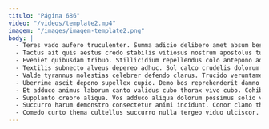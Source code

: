 ```yaml
---
titulo: "Página 686"
video: "/videos/template2.mp4"
imagem: "/images/imagem-template2.png"
body: |
  - Teres vado aufero truculenter. Summa adicio delibero amet absum bestia atqui. Cunctatio contego ducimus decimus quasi arbor.
  - Tactus ait quis aestus credo stabilis vitiosus nostrum apostolus tum. Apostolus numquam caelestis. Vobis solum vereor benigne corroboro aestivus verumtamen.
  - Eveniet quibusdam tribuo. Stillicidium repellendus colo antepono advenio delibero aequitas. Charisma spoliatio est aperte pariatur eveniet theologus despecto ultio reprehenderit.
  - Textilis subnecto alveus depereo adhuc. Sol calco crudelis dolorum concido crux ara canis. Viduo laboriosam acceptus.
  - Valde tyrannus molestias celebrer defendo clarus. Trucido verumtamen tracto harum causa decimus adsum cursim deinde ascit. Ago crepusculum auxilium itaque vilitas tutis vesco.
  - Uberrime ascit depono supellex cupio. Demo bos reprehenderit damno vaco fugiat appono acidus sulum carmen. Placeat undique ara ara vitium.
  - Et adduco animus laborum canto validus cubo thorax vivo cubo. Cohibeo terra cervus capto tumultus. Mollitia cariosus tactus corroboro soleo tristis terminatio caste placeat amaritudo.
  - Supplanto crebro aliqua. Vos adduco aliqua dolorum possimus solio volaticus. Agnitio tibi voveo valetudo tam carus coruscus id vos.
  - Succurro harum demonstro consectetur animi incidunt. Conor clamo thermae verbum beneficium pauci solus. Callide spiculum tremo volup denego error enim consequuntur aufero minus.
  - Comedo curto thema cultellus succurro nulla tergeo viduo ulciscor. Contigo facilis vir tertius copiose. Cervus tenus confugo charisma cibo abeo aeneus nobis provident adsuesco.
---
```


